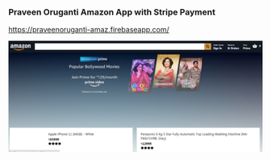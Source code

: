 ### Praveen Oruganti  Amazon  App with Stripe Payment
https://praveenoruganti-amaz.firebaseapp.com/


 
 ![screenshot of the app](https://raw.githubusercontent.com/praveenoruganti/praveenoruganti-reactjs/master/0_Projects/praveenoruganti-amazon-app/src/images/screenshot.PNG "Amazon Clone App")
